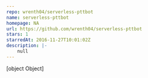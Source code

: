 ```yaml
---
repo: wrenth04/serverless-pttbot
name: serverless-pttbot
homepage: NA
url: https://github.com/wrenth04/serverless-pttbot
stars: 1
starredAt: 2016-11-27T10:01:02Z
description: |-
    null
---
```


[object Object]

